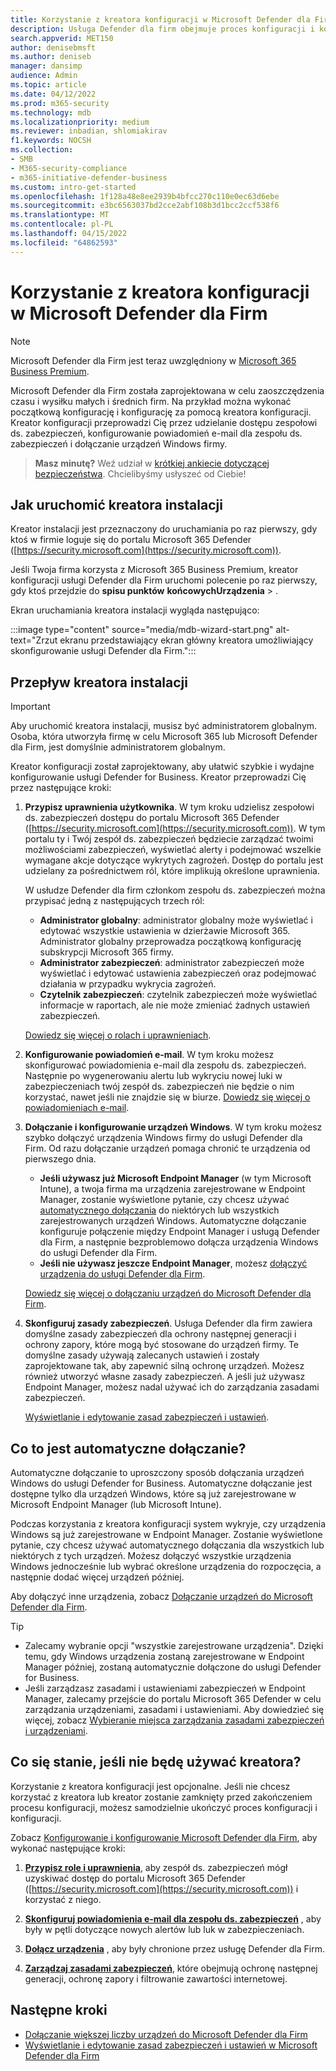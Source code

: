 ```yaml
---
title: Korzystanie z kreatora konfiguracji w Microsoft Defender dla Firm
description: Usługa Defender dla firm obejmuje proces konfiguracji i konfiguracji podobny do kreatora. Użyj kreatora, aby zaoszczędzić czas i nakład pracy.
search.appverid: MET150
author: denisebmsft
ms.author: deniseb
manager: dansimp
audience: Admin
ms.topic: article
ms.date: 04/12/2022
ms.prod: m365-security
ms.technology: mdb
ms.localizationpriority: medium
ms.reviewer: inbadian, shlomiakirav
f1.keywords: NOCSH
ms.collection:
- SMB
- M365-security-compliance
- m365-initiative-defender-business
ms.custom: intro-get-started
ms.openlocfilehash: 1f128a48e8ee2939b4bfcc270c110e0ec63d6ebe
ms.sourcegitcommit: e3bc6563037bd2cce2abf108b3d1bcc2ccf538f6
ms.translationtype: MT
ms.contentlocale: pl-PL
ms.lasthandoff: 04/15/2022
ms.locfileid: "64862593"
---
```

# <a name="use-the-setup-wizard-in-microsoft-defender-for-business"></a>Korzystanie z kreatora konfiguracji w Microsoft Defender dla Firm

> [!NOTE]
> Microsoft Defender dla Firm jest teraz uwzględniony w [Microsoft 365 Business Premium](../../business-premium/index.md). 

Microsoft Defender dla Firm została zaprojektowana w celu zaoszczędzenia czasu i wysiłku małych i średnich firm. Na przykład można wykonać początkową konfigurację i konfigurację za pomocą kreatora konfiguracji. Kreator konfiguracji przeprowadzi Cię przez udzielanie dostępu zespołowi ds. zabezpieczeń, konfigurowanie powiadomień e-mail dla zespołu ds. zabezpieczeń i dołączanie urządzeń Windows firmy.

>
> **Masz minutę?**
> Weź udział w <a href="https://microsoft.qualtrics.com/jfe/form/SV_0JPjTPHGEWTQr4y" target="_blank">krótkiej ankiecie dotyczącej bezpieczeństwa</a>. Chcielibyśmy usłyszeć od Ciebie!
>

## <a name="how-to-start-the-setup-wizard"></a>Jak uruchomić kreatora instalacji

Kreator instalacji jest przeznaczony do uruchamiania po raz pierwszy, gdy ktoś w firmie loguje się do portalu Microsoft 365 Defender ([https://security.microsoft.com](https://security.microsoft.com)). 

Jeśli Twoja firma korzysta z Microsoft 365 Business Premium, kreator konfiguracji usługi Defender dla Firm uruchomi polecenie po raz pierwszy, gdy ktoś przejdzie do **spisu punktów** **końcowychUrządzenia** > . 

Ekran uruchamiania kreatora instalacji wygląda następująco:

:::image type="content" source="media/mdb-wizard-start.png" alt-text="Zrzut ekranu przedstawiający ekran główny kreatora umożliwiający skonfigurowanie usługi Defender dla Firm.":::

## <a name="the-setup-wizard-flow"></a>Przepływ kreatora instalacji

> [!IMPORTANT]
> Aby uruchomić kreatora instalacji, musisz być administratorem globalnym. Osoba, która utworzyła firmę w celu Microsoft 365 lub Microsoft Defender dla Firm, jest domyślnie administratorem globalnym.

Kreator konfiguracji został zaprojektowany, aby ułatwić szybkie i wydajne konfigurowanie usługi Defender for Business. Kreator przeprowadzi Cię przez następujące kroki:

1. **Przypisz uprawnienia użytkownika**. W tym kroku udzielisz zespołowi ds. zabezpieczeń dostępu do portalu Microsoft 365 Defender ([https://security.microsoft.com](https://security.microsoft.com)). W tym portalu ty i Twój zespół ds. zabezpieczeń będziecie zarządzać twoimi możliwościami zabezpieczeń, wyświetlać alerty i podejmować wszelkie wymagane akcje dotyczące wykrytych zagrożeń. Dostęp do portalu jest udzielany za pośrednictwem ról, które implikują określone uprawnienia.

   W usłudze Defender dla firm członkom zespołu ds. zabezpieczeń można przypisać jedną z następujących trzech ról:<br/>
   
   - **Administrator globalny**: administrator globalny może wyświetlać i edytować wszystkie ustawienia w dzierżawie Microsoft 365. Administrator globalny przeprowadza początkową konfigurację subskrypcji Microsoft 365 firmy. 
   - **Administrator zabezpieczeń**: administrator zabezpieczeń może wyświetlać i edytować ustawienia zabezpieczeń oraz podejmować działania w przypadku wykrycia zagrożeń.
   - **Czytelnik zabezpieczeń**: czytelnik zabezpieczeń może wyświetlać informacje w raportach, ale nie może zmieniać żadnych ustawień zabezpieczeń. 

   [Dowiedz się więcej o rolach i uprawnieniach](mdb-roles-permissions.md). 

2. **Konfigurowanie powiadomień e-mail**. W tym kroku możesz skonfigurować powiadomienia e-mail dla zespołu ds. zabezpieczeń. Następnie po wygenerowaniu alertu lub wykryciu nowej luki w zabezpieczeniach twój zespół ds. zabezpieczeń nie będzie o nim korzystać, nawet jeśli nie znajdzie się w biurze. [Dowiedz się więcej o powiadomieniach e-mail](mdb-email-notifications.md). 

3. **Dołączanie i konfigurowanie urządzeń Windows**. W tym kroku możesz szybko dołączyć urządzenia Windows firmy do usługi Defender dla Firm. Od razu dołączanie urządzeń pomaga chronić te urządzenia od pierwszego dnia. 

   - **Jeśli używasz już Microsoft Endpoint Manager** (w tym Microsoft Intune), a twoja firma ma urządzenia zarejestrowane w Endpoint Manager, zostanie wyświetlone pytanie, czy chcesz używać [automatycznego dołączania](#what-is-automatic-onboarding) do niektórych lub wszystkich zarejestrowanych urządzeń Windows. Automatyczne dołączanie konfiguruje połączenie między Endpoint Manager i usługą Defender dla Firm, a następnie bezproblemowo dołącza urządzenia Windows do usługi Defender dla Firm. 
   - **Jeśli nie używasz jeszcze Endpoint Manager**, możesz [dołączyć urządzenia do usługi Defender dla Firm](mdb-onboard-devices.md). 
   
   [Dowiedz się więcej o dołączaniu urządzeń do Microsoft Defender dla Firm](mdb-onboard-devices.md).
   
4. **Skonfiguruj zasady zabezpieczeń**. Usługa Defender dla firm zawiera domyślne zasady zabezpieczeń dla ochrony następnej generacji i ochrony zapory, które mogą być stosowane do urządzeń firmy. Te domyślne zasady używają zalecanych ustawień i zostały zaprojektowane tak, aby zapewnić silną ochronę urządzeń. Możesz również utworzyć własne zasady zabezpieczeń. A jeśli już używasz Endpoint Manager, możesz nadal używać ich do zarządzania zasadami zabezpieczeń.

   [Wyświetlanie i edytowanie zasad zabezpieczeń i ustawień](mdb-configure-security-settings.md).

## <a name="what-is-automatic-onboarding"></a>Co to jest automatyczne dołączanie?

Automatyczne dołączanie to uproszczony sposób dołączania urządzeń Windows do usługi Defender for Business. Automatyczne dołączanie jest dostępne tylko dla urządzeń Windows, które są już zarejestrowane w Microsoft Endpoint Manager (lub Microsoft Intune). 

Podczas korzystania z kreatora konfiguracji system wykryje, czy urządzenia Windows są już zarejestrowane w Endpoint Manager. Zostanie wyświetlone pytanie, czy chcesz używać automatycznego dołączania dla wszystkich lub niektórych z tych urządzeń. Możesz dołączyć wszystkie urządzenia Windows jednocześnie lub wybrać określone urządzenia do rozpoczęcia, a następnie dodać więcej urządzeń później. 

Aby dołączyć inne urządzenia, zobacz [Dołączanie urządzeń do Microsoft Defender dla Firm](mdb-onboard-devices.md).

> [!TIP]
> - Zalecamy wybranie opcji "wszystkie zarejestrowane urządzenia". Dzięki temu, gdy Windows urządzenia zostaną zarejestrowane w Endpoint Manager później, zostaną automatycznie dołączone do usługi Defender for Business. 
> - Jeśli zarządzasz zasadami i ustawieniami zabezpieczeń w Endpoint Manager, zalecamy przejście do portalu Microsoft 365 Defender w celu zarządzania urządzeniami, zasadami i ustawieniami. Aby dowiedzieć się więcej, zobacz [Wybieranie miejsca zarządzania zasadami zabezpieczeń i urządzeniami](mdb-configure-security-settings.md#choose-where-to-manage-security-policies-and-devices).

## <a name="what-happens-if-i-dont-use-the-wizard"></a>Co się stanie, jeśli nie będę używać kreatora?

Korzystanie z kreatora konfiguracji jest opcjonalne. Jeśli nie chcesz korzystać z kreatora lub kreator zostanie zamknięty przed zakończeniem procesu konfiguracji, możesz samodzielnie ukończyć proces konfiguracji i konfiguracji. 

Zobacz [Konfigurowanie i konfigurowanie Microsoft Defender dla Firm](mdb-setup-configuration.md), aby wykonać następujące kroki:

1. **[Przypisz role i uprawnienia](mdb-roles-permissions.md)**, aby zespół ds. zabezpieczeń mógł uzyskiwać dostęp do portalu Microsoft 365 Defender ([https://security.microsoft.com](https://security.microsoft.com)) i korzystać z niego.

2. **[Skonfiguruj powiadomienia e-mail dla zespołu ds. zabezpieczeń](mdb-email-notifications.md)** , aby były w pętli dotyczące nowych alertów lub luk w zabezpieczeniach.

3. **[Dołącz urządzenia](mdb-onboard-devices.md)** , aby były chronione przez usługę Defender dla Firm.

4. **[Zarządzaj zasadami zabezpieczeń](mdb-configure-security-settings.md)**, które obejmują ochronę następnej generacji, ochronę zapory i filtrowanie zawartości internetowej.

## <a name="next-steps"></a>Następne kroki

- [Dołączanie większej liczby urządzeń do Microsoft Defender dla Firm](mdb-onboard-devices.md)
- [Wyświetlanie i edytowanie zasad zabezpieczeń i ustawień w Microsoft Defender dla Firm](mdb-configure-security-settings.md)